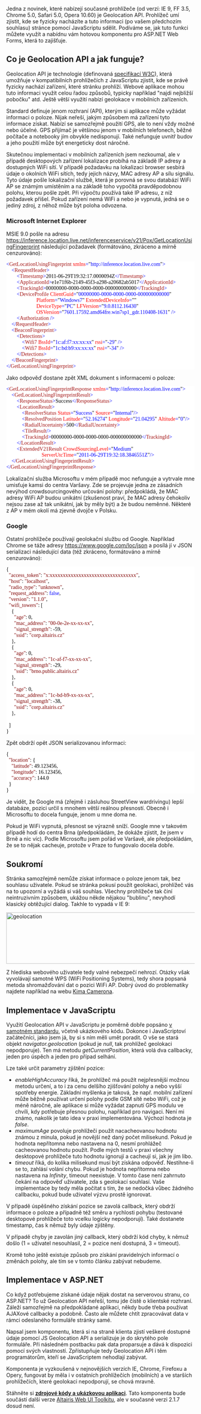 <!-- dcterms:identifier = aspnetcz#327 -->
<!-- dcterms:title = Použití Geolocation API z ASP.NET Web Forms -->
<!-- dcterms:abstract = Jedna z novinek, které nabízejí současné prohlížeče, je Geolocation API. Prohlížeč umí zjistit, kde se fyzicky nacházíte a tuto informaci (po vašem předchozím souhlasu) stránce pomocí JavaScriptu sdělit. Podíváme se, jak tuto funkci můžete využít a nabídnu vám hotovou komponentu pro ASP.NET Web Forms, která to zajišťuje. -->
<!-- np9:categoryId = 1 -->
<!-- x4w:category = IT -->
<!-- np9:authorId = 1 -->
<!-- np9:authorEmail = michal.valasek@altairis.cz -->
<!-- dcterms:creator = Michal Altair Valášek -->
<!-- dcterms:created = 2011-06-29T23:06:34.787+02:00 -->
<!-- dcterms:dateSubmitted = 2011-06-29T23:10:24.803+02:00 -->
<!-- dcterms:dateAccepted = 2011-06-29T00:00:00+02:00 -->
<!-- x4w:pictureWidth = 150 -->
<!-- x4w:pictureHeight = 150 -->
<!-- x4w:pictureUrl = /perex-pictures/20100603-geograficka-data-v-net-1-spatial-funkce-sql-serveru-2008.png -->

<p>Jedna z novinek, které nabízejí současné prohlížeče (od verzí: IE 9, FF 3.5, Chrome 5.0, Safari 5.0, Opera 10.60) je Geolocation API. Prohlížeč umí zjistit, kde se fyzicky nacházíte a tuto informaci (po vašem předchozím souhlasu) stránce pomocí JavaScriptu sdělit. Podíváme se, jak tuto funkci můžete využít a nabídnu vám hotovou komponentu pro ASP.NET Web Forms, která to zajišťuje.</p>
<h2>Co je Geolocation API a jak funguje?</h2>
<p>Geolocation API je technologie (definovaná <a href="http://www.w3.org/TR/geolocation-API/">specifikací W3C</a>), která umožňuje v kompatibilních prohlížečích z JavaScriptu zjistit, kde se právě fyzicky nachází zařízení, které stránku prohlíží. Webové aplikace mohou tuto informaci využít celou řadou způsobů, typicky například "najdi nejbližší pobočku" atd. Ještě větší využití nabízí geolokace v mobilních zařízeních.</p>
<p>Standard definuje jenom rozhraní (API), kterým si aplikace může vyžádat informaci o poloze. Nijak neřeší, jakým způsobem má zařízení tyto informace získat. Nabízí se samozřejmě použití GPS, ale to není vždy možné nebo účelné. GPS přijímač je většinou jenom v mobilních telefonech, běžné počítače a notebooky jím obvykle nedisponují. Také nefunguje uvnitř budov a jeho použití může být energeticky dost náročné.</p>
<p>Skutečnou implementaci v mobilních zařízeních jsem nezkoumal, ale v případě desktopových zařízení lokalizace probíhá na základě IP adresy a dostupných WiFi sítí. V případě požadavku na lokalizaci browser sesbírá údaje o okolních WiFi sítích, tedy jejich názvy, MAC adresy AP a sílu signálu. Tyto údaje pošle lokalizační službě, která je porovná se svou databází WiFi AP se známým umístěním a na základě toho vypočítá pravděpodobnou polohu, kterou pošle zpět. Při výpočtu používá také IP adresu, z níž požadavek přišel. Pokud zařízení nemá WiFi a nebo je vypnutá, jedná se o jediný zdroj, z něhož může být poloha odvozena.</p>
<h3>Microsoft Internet Explorer</h3>
<p>MSIE 9.0 pošle na adresu <a href="https://inference.location.live.net/inferenceservice/v21/Pox/GetLocationUsingFingerprint">https://inference.location.live.net/inferenceservice/v21/Pox/GetLocationUsingFingerprint</a> následující požadavek (formátováno, zkráceno a mírně cenzurováno):</p>
<pre style="background: white; color: black; font-family: consolas;"><span style="color: blue;">&lt;</span><span style="color: rgb(163, 21, 21);">GetLocationUsingFingerprint</span><span style="color: blue;">&nbsp;</span><span style="color: red;">xmlns</span><span style="color: blue;">=</span>"<span style="color: blue;">http://inference.location.live.com</span>"<span style="color: blue;">&gt;</span>
<span style="color: blue;">&nbsp;&nbsp;&nbsp;&nbsp;&lt;</span><span style="color: rgb(163, 21, 21);">RequestHeader</span><span style="color: blue;">&gt;</span>
<span style="color: blue;">&nbsp;&nbsp;&nbsp;&nbsp;&nbsp;&nbsp;&nbsp;&nbsp;&lt;</span><span style="color: rgb(163, 21, 21);">Timestamp</span><span style="color: blue;">&gt;</span>2011-06-29T19:32:17.0000094Z<span style="color: blue;">&lt;/</span><span style="color: rgb(163, 21, 21);">Timestamp</span><span style="color: blue;">&gt;</span>
<span style="color: blue;">&nbsp;&nbsp;&nbsp;&nbsp;&nbsp;&nbsp;&nbsp;&nbsp;&lt;</span><span style="color: rgb(163, 21, 21);">ApplicationId</span><span style="color: blue;">&gt;</span>e1e71f6b-2149-45f3-a298-a20682ab5017<span style="color: blue;">&lt;/</span><span style="color: rgb(163, 21, 21);">ApplicationId</span><span style="color: blue;">&gt;</span>
<span style="color: blue;">&nbsp;&nbsp;&nbsp;&nbsp;&nbsp;&nbsp;&nbsp;&nbsp;&lt;</span><span style="color: rgb(163, 21, 21);">TrackingId</span><span style="color: blue;">&gt;</span>00000000-0000-0000-0000-000000000000<span style="color: blue;">&lt;/</span><span style="color: rgb(163, 21, 21);">TrackingId</span><span style="color: blue;">&gt;</span>
<span style="color: blue;">&nbsp;&nbsp;&nbsp;&nbsp;&nbsp;&nbsp;&nbsp;&nbsp;&lt;</span><span style="color: rgb(163, 21, 21);">DeviceProfile</span><span style="color: blue;">&nbsp;</span><span style="color: red;">ClientGuid</span><span style="color: blue;">=</span>"<span style="color: blue;">00000000-0000-0000-0000-000000000000</span>"
<span style="color: blue;">&nbsp;&nbsp;&nbsp;&nbsp;&nbsp;&nbsp;&nbsp;&nbsp;&nbsp;&nbsp;&nbsp;&nbsp;&nbsp;&nbsp;&nbsp;&nbsp;&nbsp;&nbsp;&nbsp;&nbsp;&nbsp;&nbsp;&nbsp;</span><span style="color: red;">Platform</span><span style="color: blue;">=</span>"<span style="color: blue;">Windows7</span>"<span style="color: blue;">&nbsp;</span><span style="color: red;">ExtendedDeviceInfo</span><span style="color: blue;">=</span>""
<span style="color: blue;">&nbsp;&nbsp;&nbsp;&nbsp;&nbsp;&nbsp;&nbsp;&nbsp;&nbsp;&nbsp;&nbsp;&nbsp;&nbsp;&nbsp;&nbsp;&nbsp;&nbsp;&nbsp;&nbsp;&nbsp;&nbsp;&nbsp;&nbsp;</span><span style="color: red;">DeviceType</span><span style="color: blue;">=</span>"<span style="color: blue;">PC</span>"<span style="color: blue;">&nbsp;</span><span style="color: red;">LFVersion</span><span style="color: blue;">=</span>"<span style="color: blue;">9.0.8112.16430</span>"
<span style="color: blue;">&nbsp;&nbsp;&nbsp;&nbsp;&nbsp;&nbsp;&nbsp;&nbsp;&nbsp;&nbsp;&nbsp;&nbsp;&nbsp;&nbsp;&nbsp;&nbsp;&nbsp;&nbsp;&nbsp;&nbsp;&nbsp;&nbsp;&nbsp;</span><span style="color: red;">OSVersion</span><span style="color: blue;">=</span>"<span style="color: blue;">7601.17592.amd64fre.win7sp1_gdr.110408-1631</span>"<span style="color: blue;">&nbsp;/&gt;</span>
<span style="color: blue;">&nbsp;&nbsp;&nbsp;&nbsp;&nbsp;&nbsp;&nbsp;&nbsp;&lt;</span><span style="color: rgb(163, 21, 21);">Authorization</span><span style="color: blue;">&nbsp;/&gt;</span>
<span style="color: blue;">&nbsp;&nbsp;&nbsp;&nbsp;&lt;/</span><span style="color: rgb(163, 21, 21);">RequestHeader</span><span style="color: blue;">&gt;</span>
<span style="color: blue;">&nbsp;&nbsp;&nbsp;&nbsp;&lt;</span><span style="color: rgb(163, 21, 21);">BeaconFingerprint</span><span style="color: blue;">&gt;</span>
<span style="color: blue;">&nbsp;&nbsp;&nbsp;&nbsp;&nbsp;&nbsp;&nbsp;&nbsp;&lt;</span><span style="color: rgb(163, 21, 21);">Detections</span><span style="color: blue;">&gt;</span>
<span style="color: blue;">&nbsp;&nbsp;&nbsp;&nbsp;&nbsp;&nbsp;&nbsp;&nbsp;&nbsp;&nbsp;&nbsp;&nbsp;&lt;</span><span style="color: rgb(163, 21, 21);">Wifi7</span><span style="color: blue;">&nbsp;</span><span style="color: red;">BssId</span><span style="color: blue;">=</span>"<span style="color: blue;">1c:af:f7:xx:xx:xx</span>"<span style="color: blue;">&nbsp;</span><span style="color: red;">rssi</span><span style="color: blue;">=</span>"<span style="color: blue;">-29</span>"<span style="color: blue;">&nbsp;/&gt;</span>
<span style="color: blue;">&nbsp;&nbsp;&nbsp;&nbsp;&nbsp;&nbsp;&nbsp;&nbsp;&nbsp;&nbsp;&nbsp;&nbsp;&lt;</span><span style="color: rgb(163, 21, 21);">Wifi7</span><span style="color: blue;">&nbsp;</span><span style="color: red;">BssId</span><span style="color: blue;">=</span>"<span style="color: blue;">1c:bd:b9:xx:xx:xx</span>"<span style="color: blue;">&nbsp;</span><span style="color: red;">rssi</span><span style="color: blue;">=</span>"<span style="color: blue;">-34</span>"<span style="color: blue;">&nbsp;/&gt;</span>
<span style="color: blue;">&nbsp;&nbsp;&nbsp;&nbsp;&nbsp;&nbsp;&nbsp;&nbsp;&lt;/</span><span style="color: rgb(163, 21, 21);">Detections</span><span style="color: blue;">&gt;</span>
<span style="color: blue;">&nbsp;&nbsp;&nbsp;&nbsp;&lt;/</span><span style="color: rgb(163, 21, 21);">BeaconFingerprint</span><span style="color: blue;">&gt;</span>
<span style="color: blue;">&lt;/</span><span style="color: rgb(163, 21, 21);">GetLocationUsingFingerprint</span><span style="color: blue;">&gt;</span></pre>
<p>Jako odpověď dostane zpět XML dokument s informacemi o poloze:</p>
<pre style="background: white; color: black; font-family: consolas;"><span style="color: blue;">&lt;</span><span style="color: rgb(163, 21, 21);">GetLocationUsingFingerprintResponse</span><span style="color: blue;">&nbsp;</span><span style="color: red;">xmlns</span><span style="color: blue;">=</span>"<span style="color: blue;">http://inference.location.live.com</span>"<span style="color: blue;">&gt;</span>
<span style="color: blue;">&nbsp;&nbsp;&nbsp;&nbsp;&lt;</span><span style="color: rgb(163, 21, 21);">GetLocationUsingFingerprintResult</span><span style="color: blue;">&gt;</span>
<span style="color: blue;">&nbsp;&nbsp;&nbsp;&nbsp;&nbsp;&nbsp;&nbsp;&nbsp;&lt;</span><span style="color: rgb(163, 21, 21);">ResponseStatus</span><span style="color: blue;">&gt;</span>Success<span style="color: blue;">&lt;/</span><span style="color: rgb(163, 21, 21);">ResponseStatus</span><span style="color: blue;">&gt;</span>
<span style="color: blue;">&nbsp;&nbsp;&nbsp;&nbsp;&nbsp;&nbsp;&nbsp;&nbsp;&lt;</span><span style="color: rgb(163, 21, 21);">LocationResult</span><span style="color: blue;">&gt;</span>
<span style="color: blue;">&nbsp;&nbsp;&nbsp;&nbsp;&nbsp;&nbsp;&nbsp;&nbsp;&nbsp;&nbsp;&nbsp;&nbsp;&lt;</span><span style="color: rgb(163, 21, 21);">ResolverStatus</span><span style="color: blue;">&nbsp;</span><span style="color: red;">Status</span><span style="color: blue;">=</span>"<span style="color: blue;">Success</span>"<span style="color: blue;">&nbsp;</span><span style="color: red;">Source</span><span style="color: blue;">=</span>"<span style="color: blue;">Internal</span>"<span style="color: blue;">/&gt;</span>
<span style="color: blue;">&nbsp;&nbsp;&nbsp;&nbsp;&nbsp;&nbsp;&nbsp;&nbsp;&nbsp;&nbsp;&nbsp;&nbsp;&lt;</span><span style="color: rgb(163, 21, 21);">ResolvedPosition</span><span style="color: blue;">&nbsp;</span><span style="color: red;">Latitude</span><span style="color: blue;">=</span>"<span style="color: blue;">52.16274</span>"<span style="color: blue;">&nbsp;</span><span style="color: red;">Longitude</span><span style="color: blue;">=</span>"<span style="color: blue;">21.04295</span>"<span style="color: blue;">&nbsp;</span><span style="color: red;">Altitude</span><span style="color: blue;">=</span>"<span style="color: blue;">0</span>"<span style="color: blue;">/&gt;</span>
<span style="color: blue;">&nbsp;&nbsp;&nbsp;&nbsp;&nbsp;&nbsp;&nbsp;&nbsp;&nbsp;&nbsp;&nbsp;&nbsp;&lt;</span><span style="color: rgb(163, 21, 21);">RadialUncertainty</span><span style="color: blue;">&gt;</span>500<span style="color: blue;">&lt;/</span><span style="color: rgb(163, 21, 21);">RadialUncertainty</span><span style="color: blue;">&gt;</span>
<span style="color: blue;">&nbsp;&nbsp;&nbsp;&nbsp;&nbsp;&nbsp;&nbsp;&nbsp;&nbsp;&nbsp;&nbsp;&nbsp;&lt;</span><span style="color: rgb(163, 21, 21);">TileResult</span><span style="color: blue;">/&gt;</span>
<span style="color: blue;">&nbsp;&nbsp;&nbsp;&nbsp;&nbsp;&nbsp;&nbsp;&nbsp;&nbsp;&nbsp;&nbsp;&nbsp;&lt;</span><span style="color: rgb(163, 21, 21);">TrackingId</span><span style="color: blue;">&gt;</span>00000000-0000-0000-0000-000000000000<span style="color: blue;">&lt;/</span><span style="color: rgb(163, 21, 21);">TrackingId</span><span style="color: blue;">&gt;</span>
<span style="color: blue;">&nbsp;&nbsp;&nbsp;&nbsp;&nbsp;&nbsp;&nbsp;&nbsp;&lt;/</span><span style="color: rgb(163, 21, 21);">LocationResult</span><span style="color: blue;">&gt;</span>
<span style="color: blue;">&nbsp;&nbsp;&nbsp;&nbsp;&nbsp;&nbsp;&nbsp;&nbsp;&lt;</span><span style="color: rgb(163, 21, 21);">ExtendedV21Result</span><span style="color: blue;">&nbsp;</span><span style="color: red;">CrowdSourcingLevel</span><span style="color: blue;">=</span>"<span style="color: blue;">Medium</span>"
<span style="color: blue;">&nbsp;&nbsp;&nbsp;&nbsp;&nbsp;&nbsp;&nbsp;&nbsp;&nbsp;&nbsp;&nbsp;&nbsp;&nbsp;&nbsp;&nbsp;&nbsp;&nbsp;&nbsp;&nbsp;&nbsp;&nbsp;&nbsp;&nbsp;&nbsp;&nbsp;&nbsp;&nbsp;</span><span style="color: red;">ServerUtcTime</span><span style="color: blue;">=</span>"<span style="color: blue;">2011-06-29T19:32:18.3846551Z</span>"<span style="color: blue;">/&gt;</span>
<span style="color: blue;">&nbsp;&nbsp;&nbsp;&nbsp;&lt;/</span><span style="color: rgb(163, 21, 21);">GetLocationUsingFingerprintResult</span><span style="color: blue;">&gt;</span>
<span style="color: blue;">&lt;/</span><span style="color: rgb(163, 21, 21);">GetLocationUsingFingerprintResponse</span><span style="color: blue;">&gt;</span></pre>
<p>Lokalizační služba Microsoftu v mém případě moc nefunguje a vytrvale mne umisťuje kamsi do centra Varšavy. Zde se projevuje jedna ze zásadních nevýhod crowdsourcingového určování polohy: předpokládá, že MAC adresy WiFi AP budou unikátní (zkušenost praví, že MAC adresy čehokoliv nejsou zase až tak unikátní, jak by měly být) a že budou neměnné. Některé z AP v mém okolí má zjevně dvojče v Polsku.</p>
<h3>Google</h3>
<p>Ostatní prohlížeče používají geolokační službu od Google. Například Chrome se táže adresy <a href="https://www.google.com/loc/json" title="https://www.google.com/loc/json">https://www.google.com/loc/json</a> a posílá jí v JSON serializaci následující data (též zkráceno, formátováno a mírně cenzurováno):</p>
<pre style="background: white; color: black; font-family: consolas;">{
&nbsp;&nbsp;<span style="color: maroon;">"access_token"</span>:&nbsp;<span style="color: maroon;">"x:xxxxxxxxxxxxxxxxxxxxxxxxxxxxxxxxx"</span>,
&nbsp;&nbsp;<span style="color: maroon;">"host"</span>:&nbsp;<span style="color: maroon;">"localhost"</span>,
&nbsp;&nbsp;<span style="color: maroon;">"radio_type"</span>:&nbsp;<span style="color: maroon;">"unknown"</span>,
&nbsp;&nbsp;<span style="color: maroon;">"request_address"</span>:&nbsp;<span style="color: blue;">false</span>,
&nbsp;&nbsp;<span style="color: maroon;">"version"</span>:&nbsp;<span style="color: maroon;">"1.1.0"</span>,
&nbsp;&nbsp;<span style="color: maroon;">"wifi_towers"</span>:&nbsp;[
&nbsp;&nbsp;&nbsp;&nbsp;{
&nbsp;&nbsp;&nbsp;&nbsp;&nbsp;&nbsp;<span style="color: maroon;">"age"</span>:&nbsp;0,
&nbsp;&nbsp;&nbsp;&nbsp;&nbsp;&nbsp;<span style="color: maroon;">"mac_address"</span>:&nbsp;<span style="color: maroon;">"00-0e-2e-xx-xx-xx"</span>,
&nbsp;&nbsp;&nbsp;&nbsp;&nbsp;&nbsp;<span style="color: maroon;">"signal_strength"</span>:&nbsp;-59,
&nbsp;&nbsp;&nbsp;&nbsp;&nbsp;&nbsp;<span style="color: maroon;">"ssid"</span>:&nbsp;<span style="color: maroon;">"corp.altairis.cz"</span>
&nbsp;&nbsp;&nbsp;&nbsp;},
&nbsp;&nbsp;&nbsp;&nbsp;{
&nbsp;&nbsp;&nbsp;&nbsp;&nbsp;&nbsp;<span style="color: maroon;">"age"</span>:&nbsp;0,
&nbsp;&nbsp;&nbsp;&nbsp;&nbsp;&nbsp;<span style="color: maroon;">"mac_address"</span>:&nbsp;<span style="color: maroon;">"1c-af-f7-xx-xx-xx"</span>,
&nbsp;&nbsp;&nbsp;&nbsp;&nbsp;&nbsp;<span style="color: maroon;">"signal_strength"</span>:&nbsp;-29,
&nbsp;&nbsp;&nbsp;&nbsp;&nbsp;&nbsp;<span style="color: maroon;">"ssid"</span>:&nbsp;<span style="color: maroon;">"brno.public.altairis.cz"</span>
&nbsp;&nbsp;&nbsp;&nbsp;},
&nbsp;&nbsp;&nbsp;&nbsp;{
&nbsp;&nbsp;&nbsp;&nbsp;&nbsp;&nbsp;<span style="color: maroon;">"age"</span>:&nbsp;0,
&nbsp;&nbsp;&nbsp;&nbsp;&nbsp;&nbsp;<span style="color: maroon;">"mac_address"</span>:&nbsp;<span style="color: maroon;">"1c-bd-b9-xx-xx-xx"</span>,
&nbsp;&nbsp;&nbsp;&nbsp;&nbsp;&nbsp;<span style="color: maroon;">"signal_strength"</span>:&nbsp;-38,
&nbsp;&nbsp;&nbsp;&nbsp;&nbsp;&nbsp;<span style="color: maroon;">"ssid"</span>:&nbsp;<span style="color: maroon;">"corp.altairis.cz"</span>
&nbsp;&nbsp;&nbsp;&nbsp;},
&nbsp;&nbsp;&nbsp;&nbsp;
&nbsp;&nbsp;]
}</pre>
<p>Zpět obdrží opět JSON serializovanou informaci:</p>
<pre style="background: white; color: black; font-family: consolas;">{
&nbsp;&nbsp;<span style="color: maroon;">"location"</span>:&nbsp;{
&nbsp;&nbsp;&nbsp;&nbsp;<span style="color: maroon;">"latitude"</span>:&nbsp;49.123456,
&nbsp;&nbsp;&nbsp;&nbsp;<span style="color: maroon;">"longitude"</span>:&nbsp;16.123456,
&nbsp;&nbsp;&nbsp;&nbsp;<span style="color: maroon;">"accuracy"</span>:&nbsp;144.0
&nbsp;&nbsp;}
}</pre>
<p>Je vidět, že Google má (zřejmě i zásluhou StreetView wardrivingu) lepší databáze, pozici určil s mnohem větší reálnou přesností. Obecně i Microsoftu to docela funguje, jenom u mne doma ne.</p>
<p>Pokud je WiFi vypnutá, přesnost se výrazně sníží. Google mne v takovém případě hodí do centra Brna (předpokládám, že dokáže zjistit, že jsem v Brně a nic víc). Podle Microsoftu jsem pořád ve Varšavě, ale předpokládám, že se to nějak cacheuje, protože v Praze to fungovalo docela dobře.</p>
<h2>Soukromí</h2>
<p>Stránka samozřejmě nemůže získat informace o poloze jenom tak, bez souhlasu uživatele. Pokud se stránka pokusí použít geolokaci, prohlížeč vás na to upozorní a vyžádá si váš souhlas. Všechny prohlížeče tak činí neintruzivním způsobem, ukážou někde nějakou "bublinu", nevyhodí klasický obtěžující dialog. Takhle to vypadá v IE 9:</p>
<p><a href="https://www.cdn.altairis.cz/Blog/2011/20110629-geolocation_2.png"><img width="610" height="137" title="geolocation" style="margin-right: auto; margin-left: auto; float: none; display: block;" alt="geolocation" src="https://www.cdn.altairis.cz/Blog/2011/20110629-geolocation_thumb.png"></a></p>
<p>Z hlediska webového uživatele tedy valné nebezpečí nehrozí. Otázky však vyvolávají samotné WPS (WiFi Positioning Systems), tedy shora popsaná metoda shromažďování dat o pozici WiFi AP. Dobrý úvod do problematiky najdete například na webu <a href="http://www.identityblog.com/?p=1191">Kima Camerona</a>.</p>
<h2>Implementace v JavaScriptu</h2>
<p>Využití Geolocation API v JavaScriptu je poměrně dobře popsáno <a href="http://www.w3.org/TR/geolocation-API/">v samotném standardu</a>, včetně ukázkového kódu. Dokonce i JavaScriptoví začátečníci, jako jsem já, by si s ním měli umět poradit. O vše se stará objekt <em>navigator.geolocation</em> (pokud je <em>null</em>, tak prohlížeč geolokaci nepodporuje). Ten má metodu <em>getCurrentPosition</em>, která volá dva callbacky, jeden pro úspěch a jeden pro případ selhání. </p>
<p>Lze také určit parametry zjištění pozice:</p>
<ul>
    <li><em>enableHighAccuracy</em> říká, že prohlížeč má použít nejpřesnější možnou metodu určení, a to i za cenu delšího zjišťování polohy a nebo vyšší spotřeby energie. Základní myšlenka je taková, že např. mobilní zařízení může běžně používat určení polohy podle GSM sítě nebo WiFi, což je méně náročné, ale aplikace si může vyžádat zapnutí GPS modulu ve chvíli, kdy potřebuje přesnou polohu, například pro navigaci. Není mi známo, nakolik je tato idea v praxi implementována. Výchozí hodnota je <em>false</em>. </li>
    <li><em>maximumAge</em> povoluje prohlížeči použít nacacheovanou hodnotu známou z minula, pokud je novější než daný počet milisekund. Pokud je hodnota nepřítomna nebo nastavena na 0, nesmí prohlážeč cacheovanou hodnotu použít. Podle mých testů v praxi všechny desktopové prohlížeče tuto hodnotu ignorují a cacheují si, jak je jim libo. </li>
    <li><em>timeout</em> říká, do kolika milisekund musí být získána odpověď. Nestihne-li se to, zahlásí volání chybu. Pokud je hodnota nepřítomna nebo nastavena na <em>Infinity</em>, timeout neexistuje. V tomto čase není zahrnuto čekání na odpověď uživatele, zda s geolokací souhlasí. Vaše implementace by tedy měla počítat s tím, že se nedočká vůbec žádného callbacku, pokud bude uživatel výzvu prostě ignorovat. </li>
</ul>
<p>V případě úspěšného získání pozice se zavolá callback, který obdrží informace o poloze a případně též směru a rychlosti pohybu (testované desktopové prohlížeče toto vcelku logicky nepodporují). Také dostanete timestamp, čas k němuž byly údaje zjištěny.</p>
<p>V případě chyby je zavolán jiný callback, který obdrží kód chyby, k němuž došlo (1 = uživatel nesouhlasil, 2 = pozice není dostupná, 3 = timeout).</p>
<p>Kromě toho ještě existuje způsob pro získání pravidelných informací o změnách polohy, ale tím se v tomto článku zabývat nebudeme.</p>
<h2>Implementace v ASP.NET</h2>
<p>Co když potřebujeme získané údaje nějak dostat na serverovou stranu, co ASP.NET? To už Geolocation API neřeší, tomu jde čistě o klientské rozhraní. Záleží samozřejmě na předpokládané aplikaci, někdy bude třeba používat AJAXové callbacky a podobně. Často ale můžete chtít zpracovávat data v rámci odeslaného formuláře stránky samé.</p>
<p>Napsal jsem komponentu, která si na straně klienta zjistí veškeré dostupné údaje pomocí JS Geolocation API a serializuje je do skrytého pole formuláře. Při následném postbacku pak data proparsuje a dává k dispozici pomocí svých vlastností. Zpřístupňuje tedy Geolocation API i těm programátorům, kteří se JavaScriptem nehodlají zabývat.</p>
<p>Komponenta je vyzkoušená v nejnovějších verzích IE, Chrome, Firefoxu a Opery, fungovat by měla i v ostatních prohlížečích (mobilních) a ve starších prohlížečích, které geolokaci nepodporují, se chová mravně.</p>
<p>Stáhněte si <strong><a href="https://www.cdn.altairis.cz/Blog/2011/20110629-Geolocation.zip">zdrojové kódy a ukázkovou aplikaci</a></strong>. Tato komponenta bude součástí další verze <a href="http://altairiswebui.codeplex.com/">Altairis Web UI Toolkitu</a>, ale v současné verzi 2.1.7 dosud není.</p>